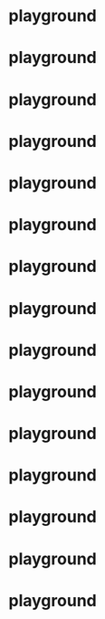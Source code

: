 # playground
# playground
# playground
# playground
# playground
# playground
# playground
# playground
# playground
# playground
# playground
# playground
# playground
# playground
# playground
